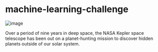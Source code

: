 # machine-learning-challenge

![image](https://user-images.githubusercontent.com/17952875/119768642-cd4cb080-be6d-11eb-9b49-200dd1d919f3.png)

Over a period of nine years in deep space, the NASA Kepler space telescope has been out on a planet-hunting mission to discover hidden planets outside of our solar system.
